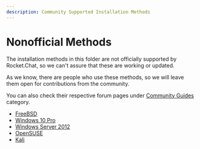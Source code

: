 ```yaml
---
description: Community Supported Installation Methods
---
```


# Nonofficial Methods

The installation methods in this folder are not officially supported by Rocket.Chat, so we can't assure that these are working or updated.

As we know, there are people who use these methods, so we will leave them open for contributions from the community.

You can also check their respective forum pages under [Community Guides](https://forums.rocket.chat/c/community-guides) category.

* [FreeBSD](freebsd/)
* [Windows 10 Pro](windows-10-pro.md)
* [Windows Server 2012](windows-server.md)
* [OpenSUSE](opensuse.md)
* [Kali](../../simple-deployment-methods/manual-installation/debian-based-distros/kali-linux.md)

